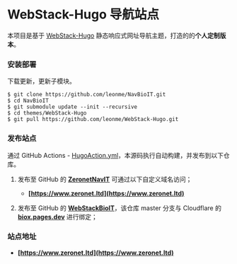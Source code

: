 # WebStack-Hugo 导航站点

本项目是基于 [WebStack-Hugo](https://github.com/leonme/WebStack-Hugo) 静态响应式网址导航主题，打造的的**个人定制版本**。

### 安装部署

下载更新，更新子模块。

```
$ git clone https://github.com/leonme/NavBioIT.git
$ cd NavBioIT
$ git submodule update --init --recursive
$ cd themes/WebStack-Hugo
$ git pull https://github.com/leonme/WebStack-Hugo.git
```

### 发布站点

通过 GitHub Actions - [HugoAction.yml](https://github.com/leonme/ZeronetNavIT/blob/main/.github/workflows/HugoAction.yml)，本源码执行自动构建，并发布到以下仓库。


1. 发布至 GitHub 的 **[ZeronetNavIT](https://github.com/leonme/ZeronetNavIT)** 可通过以下自定义域名访问；

   - **[https://www.zeronet.ltd](https://www.zeronet.ltd)**

2. 发布至 GitHub 的 **[WebStackBioIT](https://github.com/leonme/WebStackBioIT)**，该仓库 master 分支与 Cloudflare 的 **[biox.pages.dev](https://biox.pages.dev/)** 进行绑定；

### 站点地址

- **[https://www.zeronet.ltd](https://www.zeronet.ltd)**
